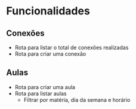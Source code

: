 # Funcionalidades

## Conexões

- Rota para listar o total de conexões realizadas
- Rota para criar uma conexão

## Aulas

- Rota para criar uma aula
- Rota para listar aulas
  - Filtrar por matéria, dia da semana e horário
